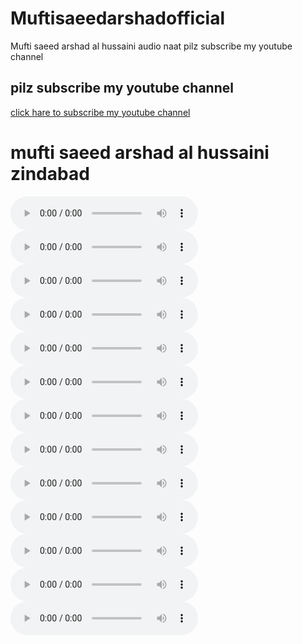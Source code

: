 # Muftisaeedarshadofficial
Mufti saeed arshad al hussaini audio naat pilz subscribe my youtube channel
<!DOCTYPE html>
<html>

<head>
  <meta charset="UTF-8">
  <meta name="viewport" content="width=device-width, initial-scale=1">
  <title>mufti saeed arshad al hussain audio naat</title>
</head>

<body>
  <h2>pilz subscribe my youtube channel</h2>
  <a href="https://youtube.com/@chgamer941">click hare to subscribe my youtube channel</a>
  <h1>mufti saeed arshad al hussaini zindabad</h1>
  <audio controls>
    <source src="1.mp3" type="audio/mpeg">
  </audio>
  <audio controls>
    <source src="2.mp3" type="audio/mpeg">
  </audio>
  <audio controls>
    <source src="3.mp3" type="audio/mpeg">
  </audio>
  <audio controls>
    <source src="4.mp3" type="audio/mpeg">
  </audio>
  <audio controls>
    <source src="5.mp3" type="audio/mpeg">
  </audio>
  <audio controls>
    <source src="6.mp3" type="audio/mpeg">
  </audio>
  <audio controls>
    <source src="7.mp3" type="audio/mpeg">
  </audio>
  <audio controls>
    <source src="8.mp3" type="audio/mpeg">
  </audio>
  <audio controls>
    <source src="9.mp3" type="audio/mpeg">
  </audio>
  <audio controls>
    <source src="10.mp3" type="audio/mpeg">
  </audio>
  <audio controls>
    <source src="11.mp3" type="audio/mpeg">
  </audio>
  <audio controls>
    <source src="12.mp3" type="audio/mpeg">
  </audio>
  <audio controls>
    <source src="13.mp3" type="audio/mpeg">


</body>

</html>
